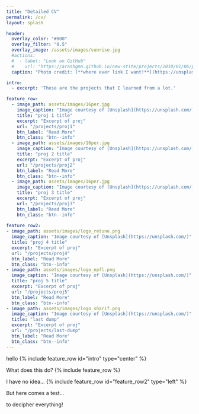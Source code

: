 ```yaml
---
title: "Detailed CV"
permalink: /cv/
layout: splash

header:
  overlay_color: "#000"
  overlay_filter: "0.5"
  overlay_image: /assets/images/sunrise.jpg
  #actions:
  #  - label: "Look on GitHub"
  #    url: "https://arashgmn.github.io/new-stite/projects/2010/01/06/proj_dump1"
  caption: "Photo credit: [**where ever link I want!**](https://unsplash.com)"

intro: 
  - excerpt: 'These are the projects that I learned from a lot.'

feature_row:
  - image_path: assets/images/16per.jpg
    image_caption: "Image courtesy of [Unsplash](https://unsplash.com/)"
    title: "proj 1 title"
    excerpt: "Excerpt of proj"
    url: "/projects/proj1"
    btn_label: "Read More"
    btn_class: "btn--info"
  - image_path: assets/images/16per.jpg
    image_caption: "Image courtesy of [Unsplash](https://unsplash.com/)"
    title: "proj 2 title"
    excerpt: "Excerpt of proj"
    url: "/projects/proj2"
    btn_label: "Read More"
    btn_class: "btn--info"
  - image_path: assets/images/16per.jpg
    image_caption: "Image courtesy of [Unsplash](https://unsplash.com/)"
    title: "proj 3 title"
    excerpt: "Excerpt of proj"
    url: "/projects/proj3"
    btn_label: "Read More"
    btn_class: "btn--info"
  
feature_row2:
- image_path: assets/images/logo_retune.png
  image_caption: "Image courtesy of [Unsplash](https://unsplash.com/)"
  title: "proj 4 title"
  excerpt: "Excerpt of proj"
  url: "/projects/proj4"
  btn_label: "Read More"
  btn_class: "btn--info"
- image_path: assets/images/logo_epfl.png
  image_caption: "Image courtesy of [Unsplash](https://unsplash.com/)"
  title: "proj 5 title"
  excerpt: "Excerpt of proj"
  url: "/projects/proj5"
  btn_label: "Read More"
  btn_class: "btn--info"
- image_path: assets/images/logo_sharif.png
  image_caption: "Image courtesy of [Unsplash](https://unsplash.com/)"
  title: "last dump"
  excerpt: "Excerpt of proj"
  url: "/projects/last-dump"
  btn_label: "Read More"
  btn_class: "btn--info"
---
```


hello
{% include feature_row id="intro" type="center" %}

What does this do?
{% include feature_row %}

I have no idea...
{% include feature_row id="feature_row2" type="left" %}

But here comes a test...

to decipher everything!
